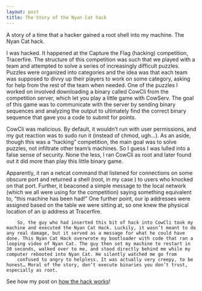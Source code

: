 ```yaml
---
layout: post
title: The Story of the Nyan Cat hack
---
```


A story of a time that a hacker gained a root shell into my machine. The Nyan Cat hack.

I was hacked. It happened at the Capture the Flag (hacking) competition, Tracerfire. The structure of this competition was such that we played with a team and attempted to solve a series of increasingly difficult puzzles. Puzzles were organized into categories and the idea was that each team was supposed to divvy up their players to work on some category, asking for help from the rest of the team when needed. One of the puzzles I worked on involved downloading
a binary called CowCli from the competition server, which let you play a little game with CowServ. The goal of this game was to communicate with the server by sending binary sequences and analyzing the output to ultimately find the correct binary sequence that gave you a code to submit for points.

CowCli was malicious. By default, it wouldn’t run with user permissions, and my gut reaction was to sudo run it (instead of chmod, ugh…). As an aside, though this was a “hacking” competition, the main goal was to solve puzzles, not infiltrate other team’s machines. So I guess I was lulled into a false sense of security. None the less, I ran CowCli as root and later found out it did more than play this little binary game.

Apparently, it ran a netcat command that listened for connections on some obscure port and returned a shell (root, in my case ) to users who knocked on that port. Further, it beaconed a simple message to the local network (which we all were using for the competition) saying something equivalent to, “this machine has been had!” One further point, our ip addresses were assigned based on the table we were sitting at, so one knew the physical location of an ip address at
        Tracerfire.

        So, the guy who had inserted this bit of hack into CowCli took my machine and executed the Nyan Cat Hack. Luckily, it wasn’t meant to do any real damage, but it served as a message for what he could have done. This Nyan Cat Hack overwrote my bootloader with code that ran a looping video of Nyan Cat. The guy then set my machine to restart in 30 seconds, walked over to me, and stood directly behind me while my computer rebooted into Nyan Cat. He silently watched me go from
        confused to angry to helpless. It was actually very creepy, to be honest… Moral of the story, don’t execute binaries you don’t trust, especially as root.

See how my post on <a href="/2012/10/01/nyan_how_to.html">how the hack works</a>!
